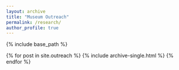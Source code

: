 ```yaml
---
layout: archive
title: "Museum Outreach"
permalink: /research/
author_profile: true
---
```


{% include base_path %}


{% for post in site.outreach %}
  {% include archive-single.html %}
{% endfor %}
